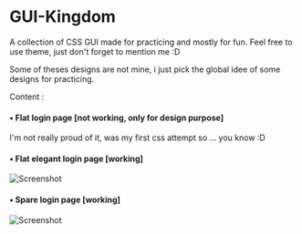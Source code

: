 # GUI-Kingdom
A collection of CSS GUI made for practicing and mostly for fun.
Feel free to use theme, just don't forget to mention me :D

Some of theses designs are not mine, i just pick the global idee of some designs for practicing.

Content :

  #### • Flat login page [not working, only for design purpose]
  I'm not really proud of it, was my first css attempt so ... you know :D

  #### • Flat elegant login page [working]
  ![Screenshot](https://github.com/HomardBoy/GUI-Kingdom/blob/master/Flat_Elegant_Login_Page/Screenshot.png)
  
  #### • Spare login page [working]
  ![Screenshot](https://github.com/HomardBoy/GUI-Kingdom/blob/master/Spare_Flat_Login/Screenshot.png)
